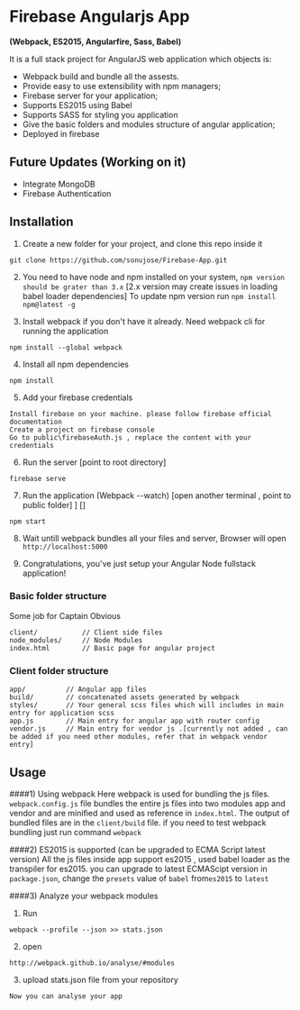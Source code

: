 # Firebase Angularjs App
**(Webpack, ES2015, Angularfire, Sass, Babel)**  

It is a full stack project for AngularJS web application which objects is:
- Webpack build and bundle all the assests.
- Provide easy to use extensibility with npm managers;
- Firebase server for your application;
- Supports ES2015 using Babel 
- Supports SASS for styling you application
- Give the basic folders and modules structure of angular application;
- Deployed in firebase

## Future Updates (Working on it)
- Integrate MongoDB
- Firebase Authentication

## Installation

1) Create a new folder for your project, and clone this repo inside it
```
git clone https://github.com/sonujose/Firebase-App.git
```
2) You need to have node and npm installed on your system, `npm version should be grater than 3.x` [2.x version may create issues in loading babel loader dependencies]
   To update npm version run `npm install npm@latest -g`

3) Install webpack if you don't have it already. Need webpack cli for running the application 
```
npm install --global webpack
```
4) Install all npm dependencies
```
npm install
```
5) Add your firebase credentials
```
Install firebase on your machine. please follow firebase official documentation
Create a project on firebase console 
Go to public\firebaseAuth.js , replace the content with your credentials
```
6) Run the server [point to root directory]
```
firebase serve
```
7) Run the application (Webpack --watch) [open another terminal , point to public folder] ] []
```
npm start
```
8) Wait untill webpack bundles all your files and server, Browser will open `http://localhost:5000`

9) Congratulations, you've just setup your Angular Node fullstack application!

### Basic folder structure
Some job for Captain Obvious
```
client/           // Client side files
node_modules/     // Node Modules
index.html        // Basic page for angular project
```

### Client folder structure

```
app/          // Angular app files
build/        // concatenated assets generated by webpack
styles/       // Your general scss files which will includes in main entry for application scss
app.js        // Main entry for angular app with router config
vendor.js     // Main entry for vendor js .[currently not added , can be added if you need other modules, refer that in webpack vendor entry]
```

## Usage

####1) Using webpack
Here webpack is used for bundling the js files. `webpack.config.js` file bundles the entire js files into two modules app and vendor and are minified and used as reference in `index.html`.
The output of bundled files are in the `client/build` file. if you need to test webpack bundling just run command `webpack` 

####2) ES2015 is supported (can be upgraded to ECMA Script latest version) 
All the js files inside app support es2015 , used babel loader as the transpiler for es2015. you can upgrade to latest ECMAScipt version in `package.json`, change the `presets` value of `babel` from`es2015` to `latest`

####3) Analyze your webpack modules
1) Run 
```
webpack --profile --json >> stats.json
```
2) open
```
http://webpack.github.io/analyse/#modules
```
3) upload stats.json file from your repository
```
Now you can analyse your app 
```



